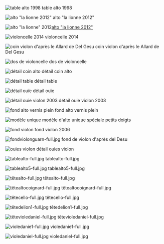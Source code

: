 ![table alto 1998](https://lutherie.github.io/dossier-photos-Github/photo-instruments-pour-github/tablealto4-full.jpg#down)
table alto 1998


![alto "la lionne 2012"](https://lutherie.github.io/dossier-photos-Github/photo-instruments-pour-github/altotêteviolon5-full.jpg#down)
alto "la lionne 2012"



![alto "la lionne" 2012](https://lutherie.github.io/dossier-photos-Github/photo-instruments-pour-github/altotêtedelion1-thumb.jpg)[alto "la lionne 2012"](https://lutherie.github.io/dossier-photos-Github/photo-instruments-pour-github/altotêteviolon5-full.jpg#down)


![violoncelle 2014](https://lutherie.github.io/dossier-photos-Github/photo-instruments-pour-github/bodycello-full.jpg#down)
violoncelle 2014




![coin violon d'après le Allard de Del Gesu](https://lutherie.github.io/dossier-photos-Github/photo-instruments-pour-github/coinviolonfull.jpg#down)
coin violon d'après le Allard de Del Gesu


![dos de violoncelle](https://lutherie.github.io/dossier-photos-Github/photo-instruments-pour-github/doscello-full.jpg#down)
dos de violoncelle



![détail coin alto](https://lutherie.github.io/dossier-photos-Github/photo-instruments-pour-github/détailcoinalto-full.jpg#down)
détail coin alto


![détail table](https://lutherie.github.io/dossier-photos-Github/photo-instruments-pour-github/détailouie3-full.jpg#down)
détail table


![détail ouïe](https://lutherie.github.io/dossier-photos-Github/photo-instruments-pour-github/détailouiealto6-full.jpg#down)
détail ouïe


![détail ouie violon 2003](https://lutherie.github.io/dossier-photos-Github/photo-instruments-pour-github/détailouieviolon5-full.jpg#down)
détail ouie violon 2003


![fond alto vernis plein](https://lutherie.github.io/dossier-photos-Github/photo-instruments-pour-github/fondalto2-full.jpg#down)
fond alto vernis plein


![modèle unique](https://lutherie.github.io/dossier-photos-Github/photo-instruments-pour-github/fondaltocoignard-full.jpg#down)
modèle d'alto unique spéciale petits doigts


![fond violon](https://lutherie.github.io/dossier-photos-Github/photo-instruments-pour-github/fondviolon1-full.jpg#down)
fond violon 2006


![fondviolonguarn-full.jpg](https://lutherie.github.io/dossier-photos-Github/photo-instruments-pour-github/fondviolonguarn-full.jpg#down)
fond de violon d'après del Desu 


![ouies violon](https://lutherie.github.io/dossier-photos-Github/photo-instruments-pour-github/ouieviolon5-full.jpg#right)
détail ouies violon


![tablealto-full.jpg](https://lutherie.github.io/dossier-photos-Github/photo-instruments-pour-github/tablealto-full.jpg#down)
tablealto-full.jpg


![tablealto5-full.jpg](https://lutherie.github.io/dossier-photos-Github/photo-instruments-pour-github/tablealto5-full.jpg#down)
tablealto5-full.jpg


![têtealto-full.jpg](https://lutherie.github.io/dossier-photos-Github/photo-instruments-pour-github/têtealto-full.jpg#right)
têtealto-full.jpg


![têtealtocoignard-full.jpg](https://lutherie.github.io/dossier-photos-Github/photo-instruments-pour-github/têtealtocoignard-full.jpg#down)
têtealtocoignard-full.jpg


![têtecello-full.jpg](https://lutherie.github.io/dossier-photos-Github/photo-instruments-pour-github/têtecello-full.jpg#down)
têtecello-full.jpg


![têtedelion1-full.jpg](https://lutherie.github.io/dossier-photos-Github/photo-instruments-pour-github/têtedelion1-full.jpg#down)
têtedelion1-full.jpg


![têtevioledaniel-full.jpg](https://lutherie.github.io/dossier-photos-Github/photo-instruments-pour-github/têtevioledaniel-full.jpg#down)
têtevioledaniel-full.jpg


![violedanie1-full.jpg](https://lutherie.github.io/dossier-photos-Github/photo-instruments-pour-github/violedanie1-full.jpg#down)
violedanie1-full.jpg


![violedaniel-full.jpg](https://lutherie.github.io/dossier-photos-Github/photo-instruments-pour-github/violedaniel-full.jpg#down)
violedaniel-full.jpg
  
